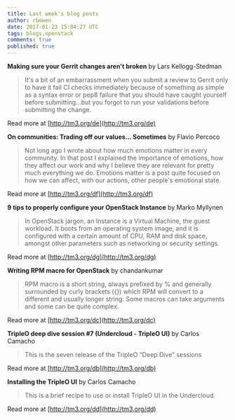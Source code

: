 ```yaml
---
title: Last week's blog posts
author: rbowen
date: 2017-01-23 15:04:27 UTC
tags: blogs,openstack
comments: true
published: true
---
```


**Making sure your Gerrit changes aren't broken** by Lars Kellogg-Stedman

> It's a bit of an embarrassment when you submit a review to Gerrit only to have it fail CI checks immediately because of something as simple as a syntax error or pep8 failure that you should have caught yourself before submitting...but you forgot to run your validations before submitting the change.

Read more at [http://tm3.org/de](http://tm3.org/de)


**On communities: Trading off our values... Sometimes** by Flavio Percoco

> Not long ago I wrote about how much emotions matter in every community. In that post I explained the importance of emotions, how they affect our work and why I believe they are relevant for pretty much everything we do. Emotions matter is a post quite focused on how we can affect, with our actions, other people's emotional state.

Read more at [http://tm3.org/df](http://tm3.org/df)


**9 tips to properly configure your OpenStack Instance** by Marko Myllynen

> In OpenStack jargon, an Instance is a Virtual Machine, the guest workload. It boots from an operating system image, and it is configured with a certain amount of CPU, RAM and disk space, amongst other parameters such as networking or security settings.

Read more at [http://tm3.org/dg](http://tm3.org/dg)


**Writing RPM macro for OpenStack** by chandankumar

> RPM macro is a short string, always prefixed by % and generally surrounded by curly brackets ({}) which RPM will convert to a different and usually longer string.  Some macros can take arguments and some can be quite complex.

Read more at [http://tm3.org/dc](http://tm3.org/dc)


**TripleO deep dive session #7 (Undercloud - TripleO UI)** by Carlos Camacho

> This is the seven release of the TripleO “Deep Dive” sessions

Read more at [http://tm3.org/db](http://tm3.org/db)


**Installing the TripleO UI** by Carlos Camacho

> This is a brief recipe to use or install TripleO UI  in the Undercloud.

Read more at [http://tm3.org/dd](http://tm3.org/dd)